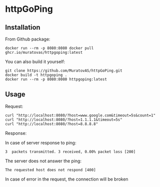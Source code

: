 # httpGoPing

## Installation

From Github package:
```
docker run --rm -p 8080:8080 docker pull ghcr.io/muratovas/httpgoping:latest
```

You can also build it yourself:
```
git clone https://github.com/MuratovAS/httpGoPing.git
docker build -t httpgoping .
docker run --rm -p 8080:8080 httpgoping:latest
```

## Usage

Request:
```
curl "http://localhost:8080/?host=www.google.com&timeout=5s&count=1"
curl "http://localhost:8080/?host=1.1.1.1&timeout=5s"
curl "http://localhost:8080/?host=8.8.8.8"
```

Response:

In case of server response to ping:
```
3  packets transmitted. 3 received, 0.00% packet loss [200]
```

The server does not answer the ping:
```
The requested host does not respond [400]
```
In case of error in the request, the connection will be broken